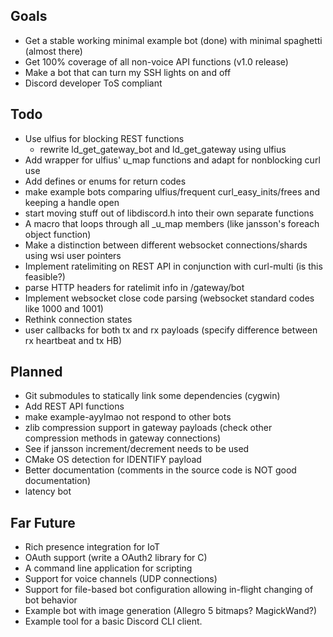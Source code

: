 ## Goals
* Get a stable working minimal example bot (done) with minimal spaghetti (almost there)
* Get 100% coverage of all non-voice API functions (v1.0 release)
* Make a bot that can turn my SSH lights on and off
* Discord developer ToS compliant

## Todo
* Use ulfius for blocking REST functions
    * rewrite ld_get_gateway_bot and ld_get_gateway using
    ulfius
* Add wrapper for ulfius' u_map functions and adapt for nonblocking curl use
* Add defines or enums for return codes
* make example bots comparing ulfius/frequent curl_easy_inits/frees and keeping a handle open
* start moving stuff out of libdiscord.h into their own separate functions
* A macro that loops through all _u_map members (like jansson's foreach object function)
* Make a distinction between different websocket connections/shards using wsi user pointers
* Implement ratelimiting on REST API in conjunction with curl-multi (is this feasible?)
* parse HTTP headers for ratelimit info in /gateway/bot
* Implement websocket close code parsing (websocket standard codes like 1000 and 1001)
* Rethink connection states
* user callbacks for both tx and rx payloads (specify difference between rx heartbeat and tx HB)

## Planned
* Git submodules to statically link some dependencies (cygwin)
* Add REST API functions
* make example-ayylmao not respond to other bots
* zlib compression support in gateway payloads (check other compression methods in gateway connections)
* See if jansson increment/decrement needs to be used
* CMake OS detection for IDENTIFY payload
* Better documentation (comments in the source code is NOT good documentation)
* latency bot


## Far Future
* Rich presence integration for IoT
* OAuth support (write a OAuth2 library for C)
* A command line application for scripting
* Support for voice channels (UDP connections)
* Support for file-based bot configuration allowing in-flight changing of bot behavior
* Example bot with image generation (Allegro 5 bitmaps? MagickWand?)
* Example tool for a basic Discord CLI client.